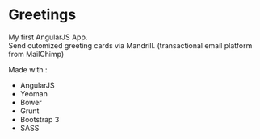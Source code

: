 Greetings
=========

My first AngularJS App.  
Send cutomized greeting cards via Mandrill. (transactional email platform from MailChimp)


Made with : 
* AngularJS
* Yeoman 
* Bower 
* Grunt 
* Bootstrap 3
* SASS

